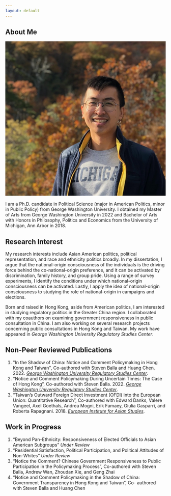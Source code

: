 ```yaml
---
layout: default
---
```


## About Me

<img class="profile-picture" src="IMG_3954-2.jpg">

I am a Ph.D. candidate in Political Science (major in American Politics, minor in Public Policy) from George Washington University. I obtained my Master of Arts from George Washington University in 2022 and Bachelor of Arts with Honors in Philosophy, Politics and Economics from the University of Michigan, Ann Arbor in 2018.

## Research Interest

My research interests include Asian American politics, political representation, and race and ethnicity politics broadly. In my dissertation, I argue that the national-origin consciousness of the individuals is the driving force behind the co-national-origin preference, and it can be activated by discrimination, family history, and group pride. Using a range of survey experiments, I identify the conditions under which national-origin consciousness can be activated. Lastly, I apply the idea of national-origin consciousness to studying the role of national-origin in campaigns and elections.

Born and raised in Hong Kong, aside from American politics, I am interested in studying regulatory politics in the Greater China region. I collaborated with my coauthors on examining government responsiveness in public consultation in China. I am also working on several research projects concerning public consultations in Hong Kong and Taiwan. My work have appeared in *George Washington University Regulatory Studies Center*.

## Non-Peer Reviewed Publications

1. "In the Shadow of China: Notice and Comment Policymaking in Hong Kong and Taiwan", Co-authored with Steven Balla and Huang Chen. 2022. *[George Washington University Regulatory Studies Center](https://regulatorystudies.columbian.gwu.edu/shadow-china)*.
2. “Notice and Comment Policymaking During Uncertain Times: The Case of Hong Kong”, Co-authored with Steven Balla. 2022. *[George Washington University Regulatory Studies Center](https://regulatorystudies.columbian.gwu.edu/notice-and-comment-policymaking-during-uncertain-times)*.
3. “Taiwan’s Outward Foreign Direct Investment (OFDI) into the European Union: Quantitative Research”, Co-authored with Edward Danks, Valere Vangeel, Axel Goethals, Andrea Mogni, Erik Famaey, Giulia Gasparri, and Roberta Rapagnani. 2018. *[European Institute for Asian Studies](https://www.eias.org/wp-content/uploads/2016/03/Taiwan-Investment-Report-Quantitative-Final-Version-1.pdf?_ga=2.194060584.406527338.1644984222-1387559483.1644774219)*.

## Work in Progress
1. “Beyond Pan-Ethnicity: Responsiveness of Elected Officials to Asian American Subgroups” *Under Review*
3. “Residential Satisfaction, Political Participation, and Political Attitudes of Non-Whites” *Under Review*
4. “Notice the Comment? Chinese Government Responsiveness to Public Participation in the Policymaking Process”, Co-authored with Steven Balla, Andrew Wan, Zhoudan Xie, and Geng Zhai
5. “Notice and Comment Policymaking in the Shadow of China: Government Transparency in Hong Kong and Taiwan”, Co-
authored with Steven Balla and Huang Chen

